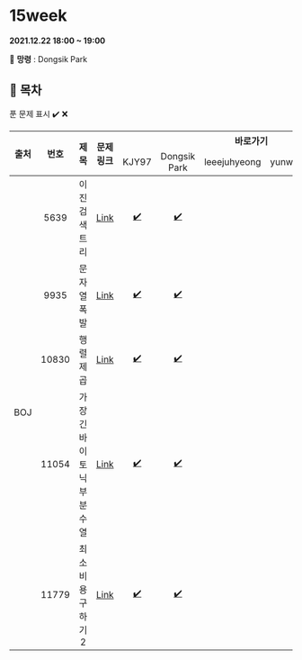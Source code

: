 # 15week

**2021.12.22 18:00 ~ 19:00**

:ghost: **망령** : Dongsik Park 

## :bookmark_tabs: 목차

푼 문제 표시 ✔️ ❌

<table>
    <thead align="center">
        <tr>
            <th rowspan ="2" >출처</th>
            <th rowspan ="2">번호</th>
            <th rowspan ="2">제목</th>
            <th rowspan ="2">문제링크</th>
            <th colspan ="5">바로가기</th>
        </tr>
         <tr>
            <td>KJY97</td>
            <td>Dongsik Park</td>
            <td>leeejuhyeong</td>
            <td>yunwonjeong</td>
            <td>ChaerinYu</td>
        </tr>
    </thead>
    <tbody  align="center">
    	<tr>
    		<td rowspan="5">BOJ</td>
    		<td>5639</td>
    		<td>이진검색트리</td>
    		<td><a href="https://www.acmicpc.net/problem/5639">Link</a></td>
            <td><a href="KJY97/BOJ_5639.java">✔️</a></td>
            <td><a href="dongsiik/BOJ_5639.java">✔️</a></td>
            <td><a href=" "> </a></td>
            <td><a href=" "> </a></td>
            <td><a href=" "> </a></td>
    	</tr>
    	<tr>
    		<td>9935</td>
    		<td>문자열 폭발</td>
    		<td><a href="https://www.acmicpc.net/problem/9935">Link</a></td>
    		<td><a href="KJY97/BOJ_9935.java">✔️</a></td>
            <td><a href="dongsiik/BOJ_9935.java">✔️</a></td>
    		<td><a href=" "> </a></td>
    		<td><a href=" "> </a></td>
            <td><a href="chaerin/BOJ_9935.java">✔️</a></td>
    	</tr>
      <tr>
    		<td>10830</td>
    		<td>행렬 제곱</td>
    		<td><a href="https://www.acmicpc.net/problem/10830">Link</a></td>
    		<td><a href="KJY97/BOJ_10830.java">✔️</a></td>
            <td><a href="dongsiik/BOJ_10830.java">✔️</a></td>
    		<td><a href=" "> </a></td>
    		<td><a href=""> </a></td>
            <td><a href="chaerin/BOJ_10830.java">✔️</a></td>
    	</tr>
      <tr>
    		<td>11054</td>
    		<td>가장 긴 바이토닉 부분 수열</td>
    		<td><a href="https://www.acmicpc.net/problem/11054">Link</a></td>
    		<td><a href="KJY97/BOJ_11054.java">✔️</a></td>
            <td><a href="dongsiik/BOJ_11054.java">✔️</a></td>
    		<td><a href=" "> </a></td>
    		<td><a href=" "> </a></td>
            <td><a href="chaerin/BOJ_11054.java">✔️</a></td>
    	</tr>
      <tr>
    		<td>11779</td>
    		<td>최소비용 구하기 2</td>
    		<td><a href="https://www.acmicpc.net/problem/11779">Link</a></td>
    		<td><a href="KJY97/BOJ_11779.java">✔️</a></td>
            <td><a href="dongsiik/BOJ_11779.java">✔️</a></td>
    		<td><a href=" "> </a></td>
    		<td><a href=" "> </a></td>
            <td><a href="chaerin/BOJ_11779.java">✔️</a></td>
    	</tr>
    </tbody>
</table>
